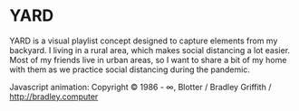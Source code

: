 # YARD
YARD is a visual playlist concept designed to capture elements from my backyard. I living in a rural area, which makes social distancing a lot easier. Most of my friends live in urban areas, so I want to share a bit of my home with them as we practice social distancing during the pandemic.

Javascript animation: Copyright © 1986 - ∞, Blotter / Bradley Griffith / http://bradley.computer 

